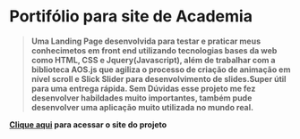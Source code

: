# Portifólio para site de Academia
> **Uma Landing Page desenvolvida para testar e praticar meus conhecimetos em  front end utilizando tecnologias bases da web como HTML, CSS e Jquery(Javascript), além de trabalhar com a biblioteca AOS.js que agiliza o processo de criação de animação em nível scroll e Slick Slider para desenvolvimento de slides.Super útil para uma entrega rápida. Sem Dúvidas esse projeto me fez desenvolver habildades muito importantes, também pude desenvolver uma aplicação muito utilizada no mundo real.**

**[Clique aqui](https://luigi-raynel-dev.github.io/portifolioAcademia/) para acessar o site do projeto**
